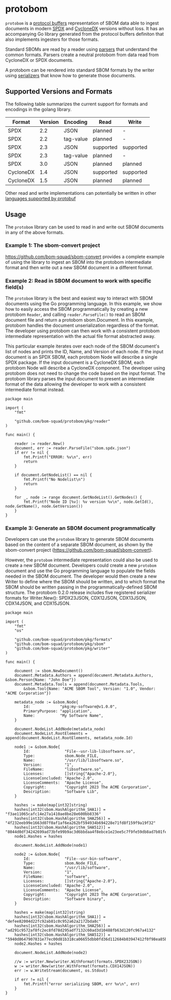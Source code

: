 # protobom

`protobom` is a [protocol buffers](https://protobuf.dev/getting-started/)
representation of SBOM data able to ingest documents in modern
[SPDX](https://spdx.dev/) and [CycloneDX](https://cyclonedx.org/) versions
without loss. It has an accompanying Go library generated from the protocol
buffers definiton that also implements ingesters for those formats.

Standard SBOMs are read by a reader using [parsers](docs/parsers.md) that
understand the common formats. Parsers create a neutral protobom from data
read from CycloneDX or SPDX documents.

A protobom can be rendered into standard SBOM formats by the writer using
[serializers](docs/serializers.md) that know how to generate those documents.

## Supported Versions and Formats

The following table summarizes the current support for formats and encodings in
the golang library.

| Format | Version | Encoding | Read | Write |
| --- | --- | --- | --- | --- |
| SPDX | 2.2 | JSON | planned | - |
| SPDX | 2.2 | tag-value | planned | - |
| SPDX | 2.3 | JSON | supported | supported|
| SPDX | 2.3 | tag-value | planned | - |
| SPDX | 3.0 | JSON | planned | planned |
| CycloneDX | 1.4 | JSON | supported | supported |
| CycloneDX | 1.5 | JSON | planned | planned |

Other read and write implementations can potentially be written in
other [languages supported by protobuf](https://protobuf.dev/getting-started/)

## Usage

The `protobom` library can be used to read in and write out SBOM documents in any of the above formats.  

### Example 1:  The sbom-convert project

https://github.com/bom-squad/sbom-convert provides a complete example of using the library to ingest an SBOM into the protobom intermediate format and then write out a new SBOM document in a different format.

### Example 2:  Read in SBOM document to work with specific field(s)

The `protobom` library is the best and easiest way to interact with SBOM documents using the Go programming language.  In this example, we show how to easily access the SBOM programmatically by creating a new protobom `Reader`, and calling `reader.ParseFile()` to read an SBOM document file and return a protobom sbom.Document.  In this example, protobom handles the document unserialization regardless of the format.  The developer using protobom can then work with a consistent protobom intermediate representation with the actual file format abstracted away.

This particular example iterates over each node of the SBOM document's list of nodes and prints the ID, Name, and Version of each node.  If the input document is an SPDX SBOM, each protobom Node will describe a single SPDX package.  If the input document is a CycloneDX SBOM, each protobom Node will describe a CycloneDX component.  The developer using protobom does not need to change the code based on the input format.  The protobom library parses the input document to present an intermediate format of the data allowing the developer to work with a consistent intermediate format instead.

```
package main

import (
	"fmt"

	"github.com/bom-squad/protobom/pkg/reader"
)

func main() {

	reader := reader.New()
	document, err := reader.ParseFile("sbom.spdx.json")
	if err != nil {
		fmt.Printf("ERROR: %v\n", err)
		return
	}

	if document.GetNodeList() == nil {
		fmt.Printf("No Nodelist\n")
		return
	}

	for _, node := range document.GetNodeList().GetNodes() {
		fmt.Printf("Node ID [%v]: %v version %v\n", node.GetId(), node.GetName(), node.GetVersion())
	}
}
```

### Example 3:  Generate an SBOM document programmatically

Developers can use the `protobom` library to generate SBOM documents based on the content of a separate SBOM document, as shown by the sbom-convert project (https://github.com/bom-squad/sbom-convert).

However, the `protobom` intermediate representation could also be used to create a new SBOM document.  Developers could create a new `protobom` document and use the Go programming language to populate the fields needed in the SBOM document.  The developer would then create a new Writer to define where the SBOM should be written, and to which format the SBOM should be written passing in the programmatically-defined SBOM structure.  The protobom 0.2.0 release includes five registered serializer formats for Writer.New(): SPDX23JSON, CDX12JSON, CDX13JSON, CDX14JSON, and CDX15JSON.

```
package main

import (
	"fmt"
	"os"

	"github.com/bom-squad/protobom/pkg/formats"
	"github.com/bom-squad/protobom/pkg/sbom"
	"github.com/bom-squad/protobom/pkg/writer"
)

func main() {

	document := sbom.NewDocument()
	document.Metadata.Authors = append(document.Metadata.Authors, &sbom.Person{Name: "John Doe"})
	document.Metadata.Tools = append(document.Metadata.Tools,
		&sbom.Tool{Name: "ACME SBOM Tool", Version: "1.0", Vendor: "ACME Corporation"})

	metadata_node := &sbom.Node{
		Id:             "pkg:my-software@v1.0.0",
		PrimaryPurpose: "application",
		Name:           "My Software Name",
	}

	document.NodeList.AddNode(metadata_node)
	document.NodeList.RootElements = append(document.NodeList.RootElements, metadata_node.Id)

	node1 := &sbom.Node{
		Id:               "File--usr-lib-libsoftware.so",
		Type:             sbom.Node_FILE,
		Name:             "/usr/lib/libsoftware.so",
		Version:          "1",
		FileName:         "libsoftware.so",
		Licenses:         []string{"Apache-2.0"},
		LicenseConcluded: "Apache-2.0",
		LicenseComments:  "Apache License",
		Copyright:        "Copyright 2023 The ACME Corporation",
		Description:      "Software Lib",
	}

	hashes := make(map[int32]string)
	hashes[int32(sbom.HashAlgorithm_SHA1)] = "f3ae11065cafc14e27a1410ae8be28e600bb8336"
	hashes[int32(sbom.HashAlgorithm_SHA256)] = "4f232eeb99e1663d07f0af1af6ea262bf594934b694228e71fd8f159f9a19f32"
	hashes[int32(sbom.HashAlgorithm_SHA512)] = "8044d0df34242699ad73bfe99b9ac3d6bbdaa4f8ebce1e23ee5c7f9fe59db8ad7b01fe94e886941793aee802008a35b05a30bc51426db796aa21e5e91b7ed9be"
	node1.Hashes = hashes

	document.NodeList.AddNode(node1)

	node2 := &sbom.Node{
		Id:               "File--usr-bin-software",
		Type:             sbom.Node_FILE,
		Name:             "/usr/lib/software",
		Version:          "1",
		FileName:         "software",
		Licenses:         []string{"Apache-2.0"},
		LicenseConcluded: "Apache-2.0",
		LicenseComments:  "Apache License",
		Copyright:        "Copyright 2023 The ACME Corporation",
		Description:      "Software binary",
	}

	hashes = make(map[int32]string)
	hashes[int32(sbom.HashAlgorithm_SHA1)] = "defee82004d22fc92ab81c0c952a62a2172bda8c"
	hashes[int32(sbom.HashAlgorithm_SHA256)] = "ad291c9572af8fc2ec8fd78d295adf7132c60ad3d10488fb63d120fc967a4132"
	hashes[int32(sbom.HashAlgorithm_SHA512)] = "5940d8647907831e77ec00d81b318ca06655dbb0fd36d112684b03947412f0f98ea85b32548bc0877f3d7ce8f4de9b2c964062df44742b98c8e9bd851faecce9"
	node2.Hashes = hashes

	document.NodeList.AddNode(node2)

	//w := writer.New(writer.WithFormat(formats.SPDX23JSON))
	w := writer.New(writer.WithFormat(formats.CDX14JSON))
	err := w.WriteStream(document, os.Stdout)

	if err != nil {
		fmt.Printf("error serializing SBOM, err %v\n", err)
	}
}
```

